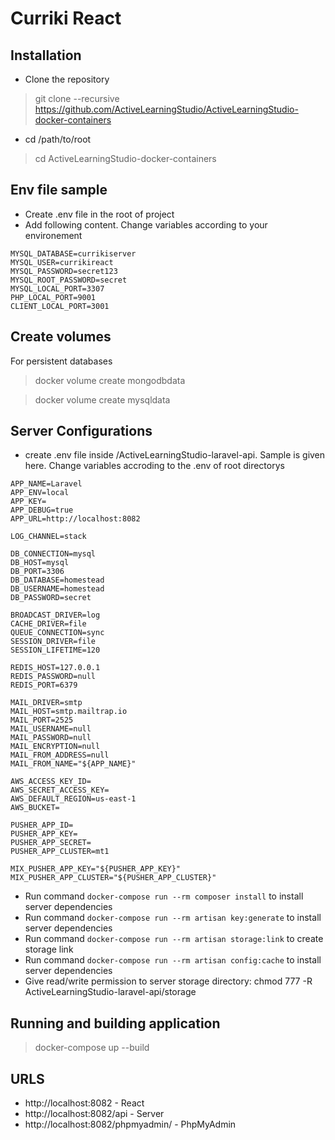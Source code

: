 # Curriki React

## Installation

- Clone the repository

> git clone --recursive https://github.com/ActiveLearningStudio/ActiveLearningStudio-docker-containers

- cd /path/to/root

> cd ActiveLearningStudio-docker-containers


## Env file sample

- Create .env file in the root of project
- Add following content. Change variables according to your environement

```
MYSQL_DATABASE=currikiserver
MYSQL_USER=currikireact
MYSQL_PASSWORD=secret123
MYSQL_ROOT_PASSWORD=secret
MYSQL_LOCAL_PORT=3307
PHP_LOCAL_PORT=9001
CLIENT_LOCAL_PORT=3001
```

## Create volumes
For persistent databases 

> docker volume create mongodbdata

> docker volume create mysqldata

## Server Configurations
- create .env file inside /ActiveLearningStudio-laravel-api. Sample is given here. Change variables accroding to the .env of root directorys

```
APP_NAME=Laravel
APP_ENV=local
APP_KEY=
APP_DEBUG=true
APP_URL=http://localhost:8082

LOG_CHANNEL=stack

DB_CONNECTION=mysql
DB_HOST=mysql
DB_PORT=3306
DB_DATABASE=homestead
DB_USERNAME=homestead
DB_PASSWORD=secret

BROADCAST_DRIVER=log
CACHE_DRIVER=file
QUEUE_CONNECTION=sync
SESSION_DRIVER=file
SESSION_LIFETIME=120

REDIS_HOST=127.0.0.1
REDIS_PASSWORD=null
REDIS_PORT=6379

MAIL_DRIVER=smtp
MAIL_HOST=smtp.mailtrap.io
MAIL_PORT=2525
MAIL_USERNAME=null
MAIL_PASSWORD=null
MAIL_ENCRYPTION=null
MAIL_FROM_ADDRESS=null
MAIL_FROM_NAME="${APP_NAME}"

AWS_ACCESS_KEY_ID=
AWS_SECRET_ACCESS_KEY=
AWS_DEFAULT_REGION=us-east-1
AWS_BUCKET=

PUSHER_APP_ID=
PUSHER_APP_KEY=
PUSHER_APP_SECRET=
PUSHER_APP_CLUSTER=mt1

MIX_PUSHER_APP_KEY="${PUSHER_APP_KEY}"
MIX_PUSHER_APP_CLUSTER="${PUSHER_APP_CLUSTER}"
```
- Run command `docker-compose run --rm composer install` to install server dependencies
- Run command `docker-compose run --rm artisan key:generate` to install server dependencies
- Run command `docker-compose run --rm artisan storage:link` to create storage link
- Run command `docker-compose run --rm artisan config:cache` to install server dependencies
- Give read/write permission to server storage directory: chmod 777 -R ActiveLearningStudio-laravel-api/storage


## Running and building application

> docker-compose up --build

## URLS

- http://localhost:8082 - React
- http://localhost:8082/api - Server
- http://localhost:8082/phpmyadmin/ - PhpMyAdmin
